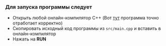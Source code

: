 ### Для запуска программы следует

- Открыть любой онлайн-компилятор C++ (Вот [тут](https://www.onlinegdb.com/online_c++_compiler) программа точно отработает корректно)
- Скопировать исходный код программы из `src/main.cpp` и вставить в онлайн-компилятор
- Нажать на **RUN**